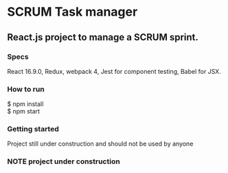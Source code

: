 # SCRUM Task manager
## React.js project to manage a SCRUM sprint.

### Specs
 React 16.9.0, Redux, webpack 4, Jest for component testing, Babel for JSX.

### How to run
 $ npm install </br>
 $ npm start

### Getting started
  Project still under construction and should not be used by anyone
### NOTE project under construction
